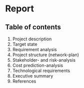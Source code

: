# Report

## Table of contents

1. Project description
2. Target state
3. Requirement analysis
4. Project structure (network-plan)
5. Stakeholder- and risk-analysis
6. Cost prediction-analysis
7. Technological requirements
8. Executive summary
9. References
